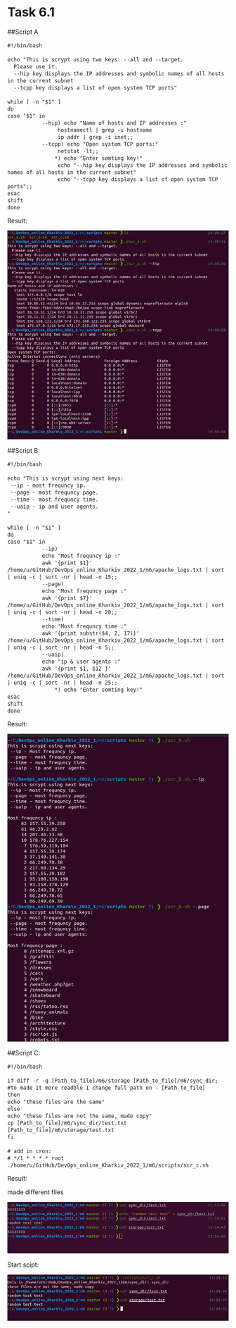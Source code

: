 # Task 6.1

##Script A

```
#!/bin/bash

echo "This is scrypt using two keys: --all and --target.
  Please use it.
  --hip key displays the IP addresses and symbolic names of all hosts in the current subnet
  --tcpp key displays a list of open system TCP ports"

while [ -n "$1" ]
do
case "$1" in
           --hip) echo "Name of hosts and IP addresses :"
                hostnamectl | grep -i hostname
                ip addr | grep -i inet;;
           --tcpp) echo "Open system TCP ports:"
                netstat -lt;;
               *) echo "Enter somting key!"
                echo "--hip key displays the IP addresses and symbolic names of all hosts in the current subnet"
                echo "--tcpp key displays a list of open system TCP ports";;
esac
shift
done
```
Result:

![alt text](https://github.com/whitemag313/DevOps_online_Kharkiv_2022_1/blob/master/m6/scrshots/scr_a.png)

##Script B:

```
#!/bin/bash

echo "This is scrypt using next keys:
 --ip - most frequncy ip.
 --page - most frequncy page.
 --time - most frequncy time.
 --uaip - ip and user agents.
"

while [ -n "$1" ]
do
case "$1" in
           --ip)
           echo "Most frequncy ip :"
           awk '{print $1}' /home/u/GitHub/DevOps_online_Kharkiv_2022_1/m6/apache_logs.txt | sort | uniq -c | sort -nr | head -n 15;;
           --page)
           echo "Most frequncy page :"
           awk '{print $7}' /home/u/GitHub/DevOps_online_Kharkiv_2022_1/m6/apache_logs.txt | sort | uniq -c | sort -nr | head -n 20;;
           --time)
           echo "Most frequncy time :"
           awk '{print substr($4, 2, 17)}' /home/u/GitHub/DevOps_online_Kharkiv_2022_1/m6/apache_logs.txt | sort | uniq -c | sort -nr | head -n 5;;
           --uaip)
           echo "ip & user agents :"
           awk '{print $1, $12 }' /home/u/GitHub/DevOps_online_Kharkiv_2022_1/m6/apache_logs.txt | sort | uniq -c | sort -nr | head -n 25;;
               *) echo "Enter somting key!"
esac
shift
done
```
Result:

![alt text](https://github.com/whitemag313/DevOps_online_Kharkiv_2022_1/blob/master/m6/scrshots/scr_b.png)

##Script C:

```
#!/bin/bash

if diff -r -q [Path_to_file]/m6/storage [Path_to_file]/m6/sync_dir;
#to made it more readble I change full path on - [Path_to_file]
then
echo "these files are the same"
else
echo "these files are not the same, made copy"
cp [Path_to_file]/m6/sync_dir/test.txt [Path_to_file]/m6/storage/test.txt
fi

# add in cron:
# */1 * * * * root ./home/u/GitHub/DevOps_online_Kharkiv_2022_1/m6/scripts/scr_c.sh

```
Result:

made different files

![alt text](https://github.com/whitemag313/DevOps_online_Kharkiv_2022_1/blob/master/m6/scrshots/rnd_test_test.png)

Start scipt:

![alt text](https://github.com/whitemag313/DevOps_online_Kharkiv_2022_1/blob/master/m6/scrshots/scr_c.png)
